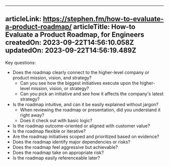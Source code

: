 -----------------------
articleLink: https://stephen.fm/how-to-evaluate-a-product-roadmap/
articleTitle: How-to Evaluate a Product Roadmap, for Engineers
createdOn: 2023-09-22T14:56:10.058Z
updatedOn: 2023-09-22T14:56:19.489Z
-----------------------

Key questions:
- Does the roadmap clearly connect to the higher-level company or product mission, vision, and strategy?
  - Can you see how the biggest initiatives execute upon the higher-level mission, vision, or strategy?
  - Can you pick an initiative and see how it affects the company's latest strategy?
- Is the roadmap intuitive, and can it be easily explained without jargon?
  - When reviewing the roadmap or presentation, did you understand it right away? 
  - Does it check out with basic logic?
- Is the roadmap outcome-oriented or aligned with customer value? 
- Is the roadmap flexible or iterative? 
- Are the roadmap initiatives scoped and prioritized based on evidence?
- Does the roadmap identify major dependencies or risks?
- Does the roadmap feel aggressive but achievable? 
- Does the roadmap take on appropriate risk? 
- Is the roadmap easily referenceable later?